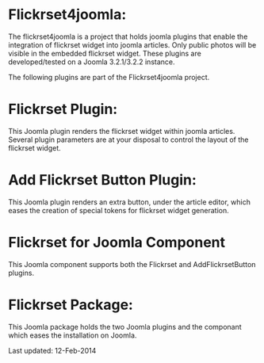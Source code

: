 Flickrset4joomla:
=================

The flickrset4joomla is a project that holds joomla plugins that enable the integration of flickrset widget into joomla articles.  Only public photos will be visible in the embedded flickrset widget.  These plugins are developed/tested on a Joomla 3.2.1/3.2.2 instance.

The following plugins are part of the Flickrset4joomla project.

Flickrset Plugin:
=================

This Joomla plugin renders the flickrset widget within joomla articles.  Several plugin parameters are at your disposal to control the layout of the flickrset widget.


Add Flickrset Button Plugin:
============================

This Joomla plugin renders an extra button, under the article editor, which eases the creation of special tokens for flickrset widget generation.

Flickrset for Joomla Component
==============================

This Joomla component supports both the Flickrset and AddFlickrsetButton plugins.


Flickrset Package:
==================

This Joomla package holds the two Joomla plugins and the componant which eases the installation on Joomla.


Last updated: 12-Feb-2014
